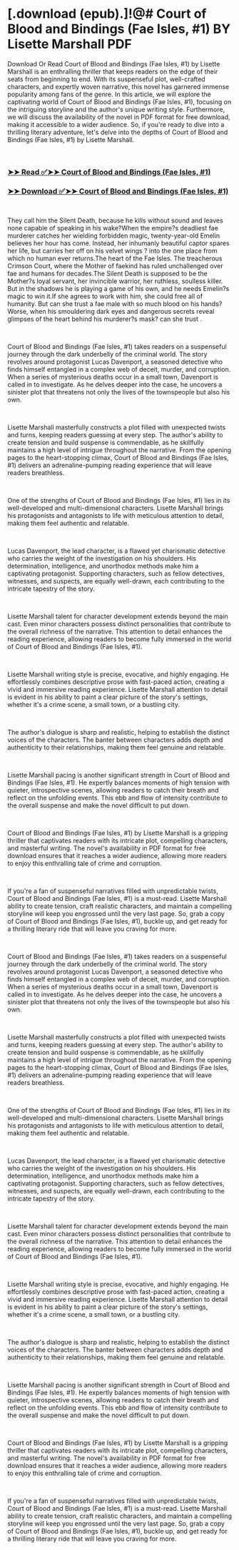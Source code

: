 # [.download (epub).]!@# Court of Blood and Bindings (Fae Isles, #1) BY Lisette Marshall PDF

<p>Download Or Read Court of Blood and Bindings (Fae Isles, #1) by Lisette Marshall is an enthralling thriller that keeps readers on the edge of their seats from beginning to end. With its suspenseful plot, well-crafted characters, and expertly woven narrative, this novel has garnered immense popularity among fans of the genre. In this article, we will explore the captivating world of Court of Blood and Bindings (Fae Isles, #1), focusing on the intriguing storyline and the author's unique writing style. Furthermore, we will discuss the availability of the novel in PDF format for free download, making it accessible to a wider audience. So, if you're ready to dive into a thrilling literary adventure, let's delve into the depths of Court of Blood and Bindings (Fae Isles, #1) by Lisette Marshall.</p>
<p>&nbsp;</p>

### [➤➤ Read ✅➤➤ Court of Blood and Bindings (Fae Isles, #1)](https://realpdfbooksdrive.blogspot.com/id/61213995)

### [➤➤ Download ✅➤➤ Court of Blood and Bindings (Fae Isles, #1)](https://realpdfbooksdrive.blogspot.com/id/61213995)

<p>&nbsp;</p>
<p>They call him the Silent Death, because he kills without sound and leaves none capable of speaking in his wake?When the empire?s deadliest fae murderer catches her wielding forbidden magic, twenty-year-old Emelin believes her hour has come. Instead, her inhumanly beautiful captor spares her life, but carries her off on his velvet wings ? into the one place from which no human ever returns.The heart of the Fae Isles. The treacherous Crimson Court, where the Mother of faekind has ruled unchallenged over fae and humans for decades.The Silent Death is supposed to be the Mother?s loyal servant, her invincible warrior, her ruthless, soulless killer. But in the shadows he is playing a game of his own, and he needs Emelin?s magic to win it.If she agrees to work with him, she could free all of humanity. But can she trust a fae male with so much blood on his hands? Worse, when his smouldering dark eyes and dangerous secrets reveal glimpses of the heart behind his murderer?s mask? can she trust .</p>
<p>&nbsp;</p>
<p>Court of Blood and Bindings (Fae Isles, #1) takes readers on a suspenseful journey through the dark underbelly of the criminal world. The story revolves around protagonist Lucas Davenport, a seasoned detective who finds himself entangled in a complex web of deceit, murder, and corruption. When a series of mysterious deaths occur in a small town, Davenport is called in to investigate. As he delves deeper into the case, he uncovers a sinister plot that threatens not only the lives of the townspeople but also his own.</p>
<p>&nbsp;</p>
<p>Lisette Marshall masterfully constructs a plot filled with unexpected twists and turns, keeping readers guessing at every step. The author's ability to create tension and build suspense is commendable, as he skillfully maintains a high level of intrigue throughout the narrative. From the opening pages to the heart-stopping climax, Court of Blood and Bindings (Fae Isles, #1) delivers an adrenaline-pumping reading experience that will leave readers breathless.</p>
<p>&nbsp;</p>
<p>One of the strengths of Court of Blood and Bindings (Fae Isles, #1) lies in its well-developed and multi-dimensional characters. Lisette Marshall brings his protagonists and antagonists to life with meticulous attention to detail, making them feel authentic and relatable.</p>
<p>&nbsp;</p>
<p>Lucas Davenport, the lead character, is a flawed yet charismatic detective who carries the weight of the investigation on his shoulders. His determination, intelligence, and unorthodox methods make him a captivating protagonist. Supporting characters, such as fellow detectives, witnesses, and suspects, are equally well-drawn, each contributing to the intricate tapestry of the story.</p>
<p>&nbsp;</p>
<p>Lisette Marshall talent for character development extends beyond the main cast. Even minor characters possess distinct personalities that contribute to the overall richness of the narrative. This attention to detail enhances the reading experience, allowing readers to become fully immersed in the world of Court of Blood and Bindings (Fae Isles, #1).</p>
<p>&nbsp;</p>
<p>Lisette Marshall writing style is precise, evocative, and highly engaging. He effortlessly combines descriptive prose with fast-paced action, creating a vivid and immersive reading experience. Lisette Marshall attention to detail is evident in his ability to paint a clear picture of the story's settings, whether it's a crime scene, a small town, or a bustling city.</p>
<p>&nbsp;</p>
<p>The author's dialogue is sharp and realistic, helping to establish the distinct voices of the characters. The banter between characters adds depth and authenticity to their relationships, making them feel genuine and relatable.</p>
<p>&nbsp;</p>
<p>Lisette Marshall pacing is another significant strength in Court of Blood and Bindings (Fae Isles, #1). He expertly balances moments of high tension with quieter, introspective scenes, allowing readers to catch their breath and reflect on the unfolding events. This ebb and flow of intensity contribute to the overall suspense and make the novel difficult to put down.</p>
<p>&nbsp;</p>
<p>Court of Blood and Bindings (Fae Isles, #1) by Lisette Marshall is a gripping thriller that captivates readers with its intricate plot, compelling characters, and masterful writing. The novel's availability in PDF format for free download ensures that it reaches a wider audience, allowing more readers to enjoy this enthralling tale of crime and corruption.</p>
<p>&nbsp;</p>
<p>If you're a fan of suspenseful narratives filled with unpredictable twists, Court of Blood and Bindings (Fae Isles, #1) is a must-read. Lisette Marshall ability to create tension, craft realistic characters, and maintain a compelling storyline will keep you engrossed until the very last page. So, grab a copy of Court of Blood and Bindings (Fae Isles, #1), buckle up, and get ready for a thrilling literary ride that will leave you craving for more.</p>
<p>&nbsp;</p>
<p>Court of Blood and Bindings (Fae Isles, #1) takes readers on a suspenseful journey through the dark underbelly of the criminal world. The story revolves around protagonist Lucas Davenport, a seasoned detective who finds himself entangled in a complex web of deceit, murder, and corruption. When a series of mysterious deaths occur in a small town, Davenport is called in to investigate. As he delves deeper into the case, he uncovers a sinister plot that threatens not only the lives of the townspeople but also his own.</p>
<p>&nbsp;</p>
<p>Lisette Marshall masterfully constructs a plot filled with unexpected twists and turns, keeping readers guessing at every step. The author's ability to create tension and build suspense is commendable, as he skillfully maintains a high level of intrigue throughout the narrative. From the opening pages to the heart-stopping climax, Court of Blood and Bindings (Fae Isles, #1) delivers an adrenaline-pumping reading experience that will leave readers breathless.</p>
<p>&nbsp;</p>
<p>One of the strengths of Court of Blood and Bindings (Fae Isles, #1) lies in its well-developed and multi-dimensional characters. Lisette Marshall brings his protagonists and antagonists to life with meticulous attention to detail, making them feel authentic and relatable.</p>
<p>&nbsp;</p>
<p>Lucas Davenport, the lead character, is a flawed yet charismatic detective who carries the weight of the investigation on his shoulders. His determination, intelligence, and unorthodox methods make him a captivating protagonist. Supporting characters, such as fellow detectives, witnesses, and suspects, are equally well-drawn, each contributing to the intricate tapestry of the story.</p>
<p>&nbsp;</p>
<p>Lisette Marshall talent for character development extends beyond the main cast. Even minor characters possess distinct personalities that contribute to the overall richness of the narrative. This attention to detail enhances the reading experience, allowing readers to become fully immersed in the world of Court of Blood and Bindings (Fae Isles, #1).</p>
<p>&nbsp;</p>
<p>Lisette Marshall writing style is precise, evocative, and highly engaging. He effortlessly combines descriptive prose with fast-paced action, creating a vivid and immersive reading experience. Lisette Marshall attention to detail is evident in his ability to paint a clear picture of the story's settings, whether it's a crime scene, a small town, or a bustling city.</p>
<p>&nbsp;</p>
<p>The author's dialogue is sharp and realistic, helping to establish the distinct voices of the characters. The banter between characters adds depth and authenticity to their relationships, making them feel genuine and relatable.</p>
<p>&nbsp;</p>
<p>Lisette Marshall pacing is another significant strength in Court of Blood and Bindings (Fae Isles, #1). He expertly balances moments of high tension with quieter, introspective scenes, allowing readers to catch their breath and reflect on the unfolding events. This ebb and flow of intensity contribute to the overall suspense and make the novel difficult to put down.</p>
<p>&nbsp;</p>
<p>Court of Blood and Bindings (Fae Isles, #1) by Lisette Marshall is a gripping thriller that captivates readers with its intricate plot, compelling characters, and masterful writing. The novel's availability in PDF format for free download ensures that it reaches a wider audience, allowing more readers to enjoy this enthralling tale of crime and corruption.</p>
<p>&nbsp;</p>
<p>If you're a fan of suspenseful narratives filled with unpredictable twists, Court of Blood and Bindings (Fae Isles, #1) is a must-read. Lisette Marshall ability to create tension, craft realistic characters, and maintain a compelling storyline will keep you engrossed until the very last page. So, grab a copy of Court of Blood and Bindings (Fae Isles, #1), buckle up, and get ready for a thrilling literary ride that will leave you craving for more.</p>
<p>&nbsp;</p>
